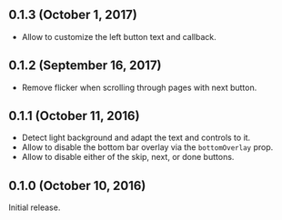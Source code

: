 ## 0.1.3 (October 1, 2017)

* Allow to customize the left button text and callback.

## 0.1.2 (September 16, 2017)

* Remove flicker when scrolling through pages with next button.

## 0.1.1 (October 11, 2016)

* Detect light background and adapt the text and controls to it.
* Allow to disable the bottom bar overlay via the `bottomOverlay` prop.
* Allow to disable either of the skip, next, or done buttons.

## 0.1.0 (October 10, 2016)

Initial release.
